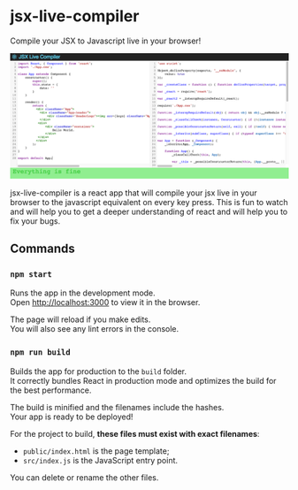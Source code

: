 # jsx-live-compiler

Compile your JSX to Javascript live in your browser!

![jsx-live-compiler](images/screenshot.png)

jsx-live-compiler is a react app that will compile your jsx live in your browser to the javascript equivalent on every key press. This is fun to watch and will help you to get a deeper understanding of react and will help you to fix your bugs.

## Commands

### `npm start`

Runs the app in the development mode.<br>
Open [http://localhost:3000](http://localhost:3000) to view it in the browser.

The page will reload if you make edits.<br>
You will also see any lint errors in the console.

### `npm run build`

Builds the app for production to the `build` folder.<br>
It correctly bundles React in production mode and optimizes the build for the best performance.

The build is minified and the filenames include the hashes.<br>
Your app is ready to be deployed!

For the project to build, **these files must exist with exact filenames**:

* `public/index.html` is the page template;
* `src/index.js` is the JavaScript entry point.

You can delete or rename the other files.


